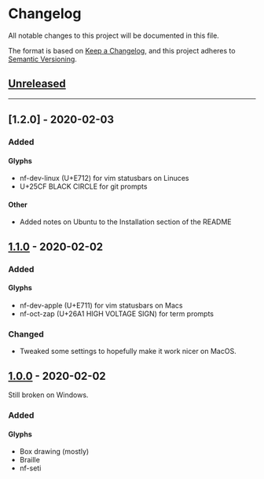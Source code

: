 # Changelog

All notable changes to this project will be documented in this file.

The format is based on [Keep a Changelog](https://keepachangelog.com/en/1.0.0/),
and this project adheres to [Semantic Versioning](https://semver.org/spec/v2.0.0.html).

## [Unreleased]

---

## [1.2.0] - 2020-02-03

### Added

#### Glyphs

- nf-dev-linux (U+E712) for vim statusbars on Linuces
- U+25CF BLACK CIRCLE for git prompts

#### Other

- Added notes on Ubuntu to the Installation section of the README

## [1.1.0] - 2020-02-02

### Added

#### Glyphs

- nf-dev-apple (U+E711) for vim statusbars on Macs
- nf-oct-zap (U+26A1 HIGH VOLTAGE SIGN) for term prompts

### Changed

- Tweaked some settings to hopefully make it work nicer on MacOS.

## [1.0.0] - 2020-02-02

Still broken on Windows.

### Added

#### Glyphs

- Box drawing (mostly)
- Braille
- nf-seti

[unreleased]: https://github.com/slavfox/Cozette/compare/v1.2.0...HEAD
[1.1.0]: https://github.com/slavfox/Cozette/compare/v1.1.0...v1.2.0
[1.1.0]: https://github.com/slavfox/Cozette/compare/v1.0.0...v1.1.0
[1.0.0]: https://github.com/slavfox/Cozette/compare/v0.1.2...v1.0.0
